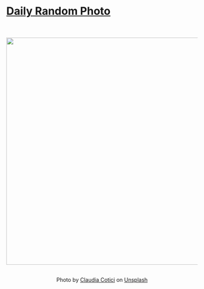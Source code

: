 # [Daily Random Photo](https://www.dailyrandomphoto.com/)

<div align="center">
  <br>
  <br>
  <a href="https://www.dailyrandomphoto.com/p/2021/2021-12-08/"><img src="https://images.unsplash.com/photo-1617725184191-3b580ef73b50?crop=entropy&cs=tinysrgb&fit=max&fm=jpg&ixid=Mnw3NzUwOHwwfDF8cmFuZG9tfHx8fHx8fHx8MTYzODkyMjc5NA&ixlib=rb-1.2.1&q=80&w=1080" width="600px"></a>
  <br>
  <br>
  <p class="has-text-grey">Photo by <a href="https://unsplash.com/@zerowastecreative?utm_source=Daily%20Random%20Photo&amp;utm_medium=referral" target="_blank" rel="noopener noreferrer">Claudia Cotici</a> on <a href="https://unsplash.com/photos/Wi_OMCxUOKI?utm_source=Daily%20Random%20Photo&amp;utm_medium=referral" target="_blank" rel="noopener noreferrer">Unsplash</a></p>
</div>
